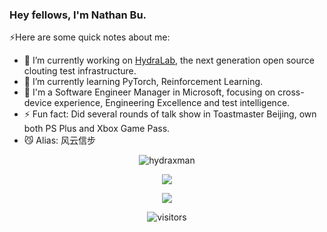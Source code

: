 ### Hey fellows, I'm Nathan Bu.

⚡️Here are some quick notes about me:

- 🔭 I’m currently working on [HydraLab](https://github.com/microsoft/HydraLab), the next generation open source clouting test infrastructure.
- 🌱 I’m currently learning PyTorch, Reinforcement Learning.
- 💼 I'm a Software Engineer Manager in Microsoft, focusing on cross-device experience, Engineering Excellence and test intelligence.
- ⚡ Fun fact: Did several rounds of talk show in Toastmaster Beijing, own both PS Plus and Xbox Game Pass.
- 😼 Alias: 风云信步

<p align="center"> <img src="https://github-readme-stats.vercel.app/api?username=hydraxman&show_icons=true&theme=radical" alt="hydraxman" />

<p align="center">
    <img src="https://skillicons.dev/icons?i=java,py,js,docker,c,cpp,kotlin,md,gradle" />
</p>  
<p align="center">
    <img src="https://skillicons.dev/icons?i=git,linux,androidstudio,vscode,idea,ae,ps,pr,azure" />
</p> 

<div align='center'>

![visitors](https://visitor-badge.glitch.me/badge?page_id=hydraxman.hydraxman&left_color=green&right_color=red)

</div>
